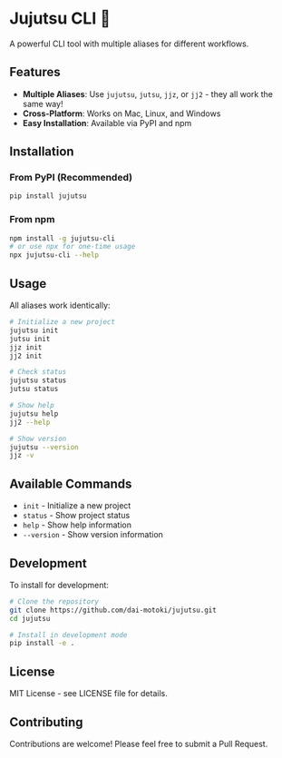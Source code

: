 # Jujutsu CLI 🥋

A powerful CLI tool with multiple aliases for different workflows.

## Features

- **Multiple Aliases**: Use `jujutsu`, `jutsu`, `jjz`, or `jj2` - they all work the same way!
- **Cross-Platform**: Works on Mac, Linux, and Windows
- **Easy Installation**: Available via PyPI and npm

## Installation

### From PyPI (Recommended)

```bash
pip install jujutsu
```

### From npm

```bash
npm install -g jujutsu-cli
# or use npx for one-time usage
npx jujutsu-cli --help
```

## Usage

All aliases work identically:

```bash
# Initialize a new project
jujutsu init
jutsu init
jjz init
jj2 init

# Check status
jujutsu status
jutsu status

# Show help
jujutsu help
jj2 --help

# Show version
jujutsu --version
jjz -v
```

## Available Commands

- `init` - Initialize a new project
- `status` - Show project status
- `help` - Show help information
- `--version` - Show version information

## Development

To install for development:

```bash
# Clone the repository
git clone https://github.com/dai-motoki/jujutsu.git
cd jujutsu

# Install in development mode
pip install -e .
```

## License

MIT License - see LICENSE file for details.

## Contributing

Contributions are welcome! Please feel free to submit a Pull Request. 